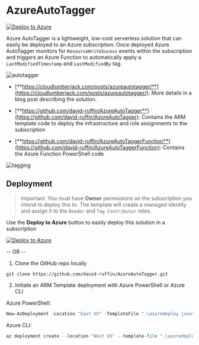 # AzureAutoTagger

[![Deploy to Azure](https://aka.ms/deploytoazurebutton)](https://portal.azure.com/#create/Microsoft.Template/uri/https%3A%2F%2Fraw.githubusercontent.com%2Fdavid-ruffin%2FAzureAutoTagger%2Fmain%2Fazuredeploy.json)

Azure AutoTagger is a lightweight, low-cost serverless solution that can easily be deployed to an Azure subscription. Once deployed Azure AutoTagger monitors for `ResourceWriteSucess` events within the subscription and triggers an Azure Function to automatically apply a `LastModifiedTimestamp` and `LastModifiedBy` tag.

![autotagger](/images/autotagger.png)

* [**https://cloudlumberjack.com/posts/azureautotagger/**](https://cloudlumberjack.com/posts/azureautotagger/): More details in a blog post describing the solution.

* [**https://github.com/david-ruffin/AzureAutoTagger**](https://github.com/david-ruffin/AzureAutoTagger): Contains the ARM template code to deploy the infrastructure and role assignments to the subscription

* [**https://github.com/david-ruffin/AzureAutoTaggerFunction**](https://github.com/david-ruffin/AzureAutoTaggerFunction): Contains the Azure Function PowerShell code

![tagging](/images/tagging-spedup.gif)

## Deployment

> Important: You must have **Owner** permissions on the subscription you intend to deploy this to. The template will create a managed identity and assign it to the `Reader` and `Tag Contributor` roles.

Use the **Deploy to Azure** button to easily deploy this solution in a subscription

[![Deploy to Azure](https://aka.ms/deploytoazurebutton)](https://portal.azure.com/#create/Microsoft.Template/uri/https%3A%2F%2Fraw.githubusercontent.com%2Fdavid-ruffin%2FAzureAutoTagger%2Fmain%2Fazuredeploy.json)

-- OR --

1. Clone the GitHub repo locally

```shell
git clone https://github.com/david-ruffin/AzureAutoTagger.git
```

2. Initiate an ARM Template deployment with Azure PowerShell or Azure CLI

Azure PowerShell:

```powershell
New-AzDeployment -Location "East US" -TemplateFile ".\azuredeploy.json" -resourceGroupName "rg-autotagger" -Verbose
```

Azure CLI:

```python
az deployment create --location "West US" --template-file ".\azuredeploy.json" --parameters resourceGroupName=rg-autotagger
```
